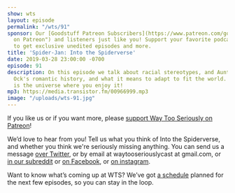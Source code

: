 ```yaml
---
show: wts
layout: episode
permalink: "/wts/91"
sponsor: Our [Goodstuff Patreon Subscribers](https://www.patreon.com/goodstuff "Goodstuff
  on Patreon") and listeners just like you! Support your favorite podcasts directly
  to get exclusive unedited episodes and more.
title: 'Spider-Jan: Into the Spiderverse'
date: 2019-03-28 23:00:00 -0700
episode: 91
description: On this episode we talk about racial stereotypes, and Aunt May and Doc
  Ock's romantic history, and what it means to adapt to fit the world. I hope this
  is the universe where you enjoy it!
mp3: https://media.transistor.fm/00966999.mp3
image: "/uploads/wts-91.jpg"
---
```


If you like us or if you want more, please [support Way Too Seriously on Patreon](https://www.patreon.com/clockworkscast)!

We’d love to hear from you! Tell us what you think of Into the Spiderverse, and whether you think we're seriously missing anything. You can send us a message [over Twitter](http://www.twitter.com/wtscast), or by email at waytooseriouslycast at gmail.com, or [in our subreddit](https://www.reddit.com/r/Goodstuff_fm/) or [on Facebook](http://www.facebook.com/wtscast), or [on instagram](https://www.instagram.com/waytooseriously/).

Want to know what’s coming up at WTS? We’ve got [a schedule](https://docs.google.com/document/d/1f6fvTgbzQOCUD_potL6mWClmSC3D2cOBgKz36OwSC68) planned for the next few episodes, so you can stay in the loop.